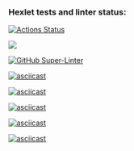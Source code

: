### Hexlet tests and linter status:
[![Actions Status](https://github.com/vladbeer/frontend-project-lvl1/workflows/hexlet-check/badge.svg)](https://github.com/vladbeer/frontend-project-lvl1/actions)

<a href="https://codeclimate.com/github/vladbeer/frontend-project-lvl1/maintainability"><img src="https://api.codeclimate.com/v1/badges/88f6d42d68f41cd5ef3d/maintainability" /></a>

[![GitHub Super-Linter](https://github.com/vladbeer/frontend-project-lvl1/actions/workflows/.github/workflows/superlinter.yml/badge.svg)](https://github.com/marketplace/actions/super-linter)

[![asciicast](https://asciinema.org/a/Rs5TZTMOFtxlsUHTdNdEo8pXY.svg)](https://asciinema.org/a/Rs5TZTMOFtxlsUHTdNdEo8pXY)

[![asciicast](https://asciinema.org/a/Apfn0RReQw3uvm82WwNM7wnP3.svg)](https://asciinema.org/a/Apfn0RReQw3uvm82WwNM7wnP3)

[![asciicast](https://asciinema.org/a/kPS7YMgxVdXoF4asG8xWU1wDe.svg)](https://asciinema.org/a/kPS7YMgxVdXoF4asG8xWU1wDe)

[![asciicast](https://asciinema.org/a/BzANKDRByyT3ZXLLLOg4d3pMM.svg)](https://asciinema.org/a/BzANKDRByyT3ZXLLLOg4d3pMM)

[![asciicast](https://asciinema.org/a/pXekylvpF5tKoZasgFh4aAb5D.svg)](https://asciinema.org/a/pXekylvpF5tKoZasgFh4aAb5D)